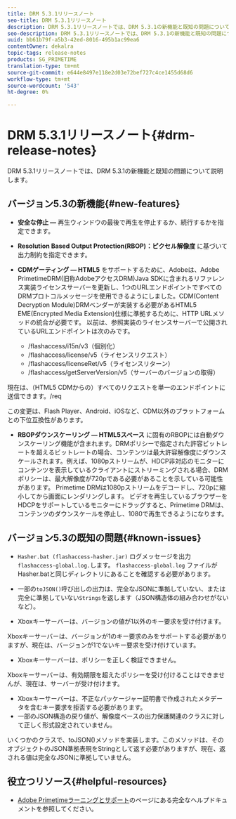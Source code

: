 ```yaml
---
title: DRM 5.3.1リリースノート
seo-title: DRM 5.3.1リリースノート
description: DRM 5.3.1リリースノートでは、DRM 5.3.1の新機能と既知の問題について説明します。
seo-description: DRM 5.3.1リリースノートでは、DRM 5.3.1の新機能と既知の問題について説明します。
uuid: bb61b79f-a5b3-42ed-8016-495b1ac99ea6
contentOwner: dekalra
topic-tags: release-notes
products: SG_PRIMETIME
translation-type: tm+mt
source-git-commit: e644e8497e118e2d03e72bef727c4ce1455d68d6
workflow-type: tm+mt
source-wordcount: '543'
ht-degree: 0%

---
```



# DRM 5.3.1リリースノート{#drm-release-notes}

DRM 5.3.1リリースノートでは、DRM 5.3.1の新機能と既知の問題について説明します。

## バージョン5.3の新機能{#new-features}

* **安全な停止 —** 再生ウィンドウの最後で再生を停止するか、続行するかを指定できます。
* **Resolution Based Output Protection(RBOP)：ピクセル解像度** に基づいて出力制約を指定できます。
* **CDMゲーティング — HTML5** をサポートするために、Adobeは、Adobe PrimetimeDRM(旧称AdobeアクセスDRM)Java SDKに含まれるリファレンス実装ライセンスサーバーを更新し、1つのURLエンドポイントですべてのDRMプロトコルメッセージを使用できるようにしました。CDM(Content Decryption Module)DRMベンダーが実装する必要があるHTML5 EME(Encrypted Media Extension)仕様に準拠するために、HTTP URLメソッドの統合が必要です。 以前は、参照実装のライセンスサーバーで公開されているURLエンドポイントは次のみです。

   * /flashaccess/i15n/v3（個別化）
   * /flashaccess/license/v5（ライセンスリクエスト）
   * /flashaccess/licenseRet/v5（ライセンスリターン）
   * /flashaccess/getServerVersion/v5（サーバーのバージョンの取得）

現在は、（HTML5 CDMからの）すべてのリクエストを単一のエンドポイントに送信できます。/req

この変更は、Flash Player、Android、iOSなど、CDM以外のプラットフォームとの下位互換性があります。

* **RBOPダウンスケーリング — HTML5スペース** に固有のRBOPには自動ダウンスケーリング機能が含まれます。DRMポリシーで指定された許容ビットレートを超えるビットレートの場合、コンテンツは最大許容解像度にダウンスケールされます。例えば、1080pストリームが、HDCP非対応のモニターにコンテンツを表示しているクライアントにストリーミングされる場合、DRMポリシーは、最大解像度が720pである必要があることを示している可能性があります。 Primetime DRMは1080pストリームをデコードし、720pに縮小してから画面にレンダリングします。 ビデオを再生しているブラウザーをHDCPをサポートしているモニターにドラッグすると、Primetime DRMは、コンテンツのダウンスケールを停止し、1080で再生できるようになります。

## バージョン5.3の既知の問題{#known-issues}

* `Hasher.bat (flashaccess-hasher.jar)` ログメッセージを出力 `flashaccess-global.log.`します。 `flashaccess-global.log` ファイルがHasher.batと同じディレクトリにあることを確認する必要があります。

* 一部の`toJSON()`呼び出しの出力は、完全なJSONに準拠していない、または完全に準拠していない`Strings`を返します（JSON構造体の組み合わせがないなど）。

* Xboxキーサーバーは、バージョンの値が1以外のキー要求を受け付けます。

Xboxキーサーバーは、バージョンが1のキー要求のみをサポートする必要がありますが、現在は、バージョンが1でないキー要求を受け付けています。

* Xboxキーサーバーは、ポリシーを正しく検証できません。

Xboxキーサーバーは、有効期限を超えたポリシーを受け付けることはできませんが、現在は、サーバーが受け付けます。

* Xboxキーサーバーは、不正なパッケージャー証明書で作成されたメタデータを含むキー要求を拒否する必要があります。
* 一部のJSON構造の戻り値が、解像度ベースの出力保護関連のクラスに対して正しく形式設定されていません。

いくつかのクラスで、toJSON()メソッドを実装します。このメソッドは、そのオブジェクトのJSON準拠表現をStringとして返す必要がありますが、現在、返される値は完全なJSONに準拠していません。

## 役立つリソース{#helpful-resources}

* [Adobe Primetimeラーニングとサポート](https://helpx.adobe.com/support/primetime.html)のページにある完全なヘルプドキュメントを参照してください。
